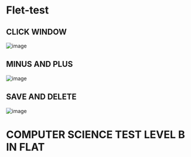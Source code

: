 # Flet-test
## CLICK WINDOW
![image](https://github.com/Aizekil/Flet-test/assets/151900236/5666bed7-e992-4593-950d-9b07985a11b9)


## MINUS AND PLUS
![image](https://github.com/Aizekil/Flet-test/assets/151900236/f48c090b-d895-43b8-87a2-951af51184d5)


## SAVE AND DELETE
![image](https://github.com/Aizekil/Flet-test/assets/151900236/b784ea16-4264-47ca-ba07-d8c83a8397d9)



# COMPUTER SCIENCE TEST LEVEL B IN FLAT
